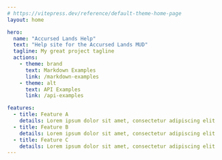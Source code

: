 ```yaml
---
# https://vitepress.dev/reference/default-theme-home-page
layout: home

hero:
  name: "Accursed Lands Help"
  text: "Help site for the Accursed Lands MUD"
  tagline: My great project tagline
  actions:
    - theme: brand
      text: Markdown Examples
      link: /markdown-examples
    - theme: alt
      text: API Examples
      link: /api-examples

features:
  - title: Feature A
    details: Lorem ipsum dolor sit amet, consectetur adipiscing elit
  - title: Feature B
    details: Lorem ipsum dolor sit amet, consectetur adipiscing elit
  - title: Feature C
    details: Lorem ipsum dolor sit amet, consectetur adipiscing elit
---
```


